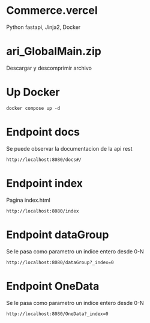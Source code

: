 # Commerce.vercel
Python fastapi, Jinja2, Docker

# ari_GlobalMain.zip
Descargar y descomprimir archivo 

# Up Docker
```Docker
docker compose up -d
```

# Endpoint docs
Se puede observar la documentacion de la api rest
```url 
http://localhost:8080/docs#/
```

# Endpoint index
Pagina index.html 
```url 
http://localhost:8080/index
```

# Endpoint dataGroup
  Se le pasa como parametro un indice entero desde 0-N
```url 
http://localhost:8080/dataGroup?_index=0
```

# Endpoint OneData
 Se le pasa como parametro un indice entero desde 0-N
```url 
http://localhost:8080/OneData?_index=0
```



<!-- no aparece nada jajaj-->
